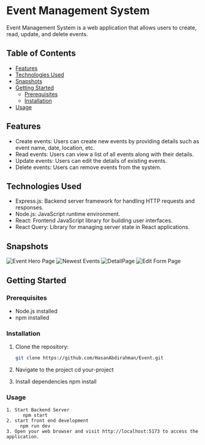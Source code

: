 # Event Management System

Event Management System is a web application that allows users to create, read, update, and delete events.

## Table of Contents

- [Features](#features)
- [Technologies Used](#technologies-used)
- [Snapshots](#snapshots)
- [Getting Started](#getting-started)
  - [Prerequisites](#prerequisites)
  - [Installation](#installation)
- [Usage](#usage)


## Features

- Create events: Users can create new events by providing details such as event name, date, location, etc.
- Read events: Users can view a list of all events along with their details.
- Update events: Users can edit the details of existing events.
- Delete events: Users can remove events from the system.

## Technologies Used

- Express.js: Backend server framework for handling HTTP requests and responses.
- Node.js: JavaScript runtime environment.
- React: Frontend JavaScript library for building user interfaces.
- React Query: Library for managing server state in React applications.

## Snapshots
![Event Hero Page](https://imgur.com/XGbBqKQ)
![Newest Events](https://imgur.com/undefined)
![DetailPage](https://imgur.com/IvWrYCt)
![Edit Form Page](https://imgur.com/a/EbbBoCs)



## Getting Started

### Prerequisites

- Node.js installed
- npm installed

### Installation

1. Clone the repository:

   ```bash
   git clone https://github.com/HasanAbdirahman/Event.git
2. Navigate to the project
        cd your-project
3. Install dependencies
      npm install

 ### Usage
    1. Start Backend Server
          npm start
    2. start front end development
         npm run dev
    3. Open your web browser and visit http://localhost:5173 to access the application.
     
   
